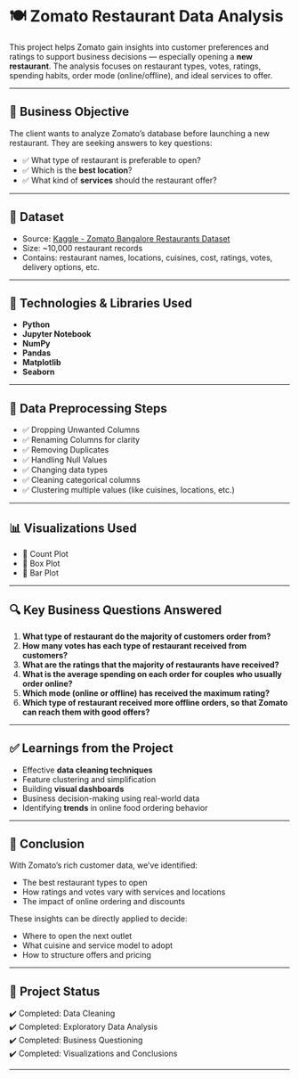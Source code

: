 # 🍽️ Zomato Restaurant Data Analysis

This project helps Zomato gain insights into customer preferences and ratings to support business decisions — especially opening a **new restaurant**. The analysis focuses on restaurant types, votes, ratings, spending habits, order mode (online/offline), and ideal services to offer.

---

## 📌 Business Objective

The client wants to analyze Zomato’s database before launching a new restaurant. They are seeking answers to key questions:

- ✅ What type of restaurant is preferable to open?
- ✅ Which is the **best location**?
- ✅ What kind of **services** should the restaurant offer?

---

## 📂 Dataset

- Source: [Kaggle - Zomato Bangalore Restaurants Dataset](https://www.kaggle.com/datasets)
- Size: ~10,000 restaurant records
- Contains: restaurant names, locations, cuisines, cost, ratings, votes, delivery options, etc.

---

## 🔧 Technologies & Libraries Used

- **Python**
- **Jupyter Notebook**
- **NumPy**
- **Pandas**
- **Matplotlib**
- **Seaborn**

---

## 🧹 Data Preprocessing Steps

- ✅ Dropping Unwanted Columns
- ✅ Renaming Columns for clarity
- ✅ Removing Duplicates
- ✅ Handling Null Values
- ✅ Changing data types
- ✅ Cleaning categorical columns
- ✅ Clustering multiple values (like cuisines, locations, etc.)

---

## 📊 Visualizations Used

- 🔹 Count Plot
- 🔹 Box Plot
- 🔹 Bar Plot

---

## 🔍 Key Business Questions Answered

1. **What type of restaurant do the majority of customers order from?**
2. **How many votes has each type of restaurant received from customers?**
3. **What are the ratings that the majority of restaurants have received?**
4. **What is the average spending on each order for couples who usually order online?**
5. **Which mode (online or offline) has received the maximum rating?**
6. **Which type of restaurant received more offline orders, so that Zomato can reach them with good offers?**

---



## ✅ Learnings from the Project

- Effective **data cleaning techniques**
- Feature clustering and simplification
- Building **visual dashboards**
- Business decision-making using real-world data
- Identifying **trends** in online food ordering behavior

---

## 🧠 Conclusion

With Zomato’s rich customer data, we’ve identified:
- The best restaurant types to open
- How ratings and votes vary with services and locations
- The impact of online ordering and discounts

These insights can be directly applied to decide:
- Where to open the next outlet
- What cuisine and service model to adopt
- How to structure offers and pricing

---

## 🚀 Project Status

✔️ Completed: Data Cleaning  
✔️ Completed: Exploratory Data Analysis  
✔️ Completed: Business Questioning  
✔️ Completed: Visualizations and Conclusions

---

